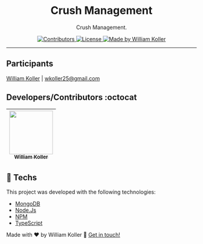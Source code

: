 <h1 align="center">
Crush Management
</h1>

<p align="center">Crush Management.</p>

<p align="center">
  <a href="https://github.com/williamkoller/crush-management/">
    <img src="https://img.shields.io/github/contributors/rocketseat/youtube-clone-discord?color=%237159c1&logoColor=%237159c1&style=flat" alt="Contributors">
  </a>
  <a href="https://opensource.org/licenses/MIT">
    <img src="https://img.shields.io/github/license/williamkoller/discord-clone?color=%237159c1&logo=mit" alt="License">
  </a>

<a href="https://www.linkedin.com/in/williamkoller/">
<img alt="Made by William Koller" src="https://img.shields.io/badge/made%20by-William Koller-%237159c1">
</a>

</p>

<hr>

## Participants

[William Koller](https://www.linkedin.com/in/williamkoller/) |
wkoller25@gmail.com

## Developers/Contributors :octocat

| [<img src="https://avatars2.githubusercontent.com/u/37092943?s=400&u=aeb659355263c064e78242debb0bd6de5266bbdf&v=4" width=115><br><sub>William Koller</sub>](https://github.com/williamkoller) |
| :-------------------------------------------------------------------------------------------------------------------------------------------------------------------------------------------: |


## :rocket: Techs

This project was developed with the following technologies:

-   [MongoDB][mongodb]
-   [Node.Js][nodejs]
-   [NPM][npm]
-   [TypeScript][ts]

Made with ♥ by William Koller :wave: [Get in touch!](https://www.linkedin.com/in/williamkoller/)

[npm]: https://www.npmjs.com/
[ts]: https://www.typescriptlang.org/
[nodejs]: https://nodejs.org/en/
[mongodb]: https://www.mongodb.com/

